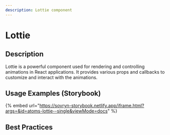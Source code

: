```yaml
---
description: Lottie component
---
```


# Lottie

## Description

Lottie is a powerful component used for rendering and controlling animations in React applications. It provides various props and callbacks to customize and interact with the animations.

## Usage Examples (Storybook)

{% embed url="https://sovryn-storybook.netlify.app/iframe.html?args=&id=atoms-lottie--single&viewMode=docs" %}

## Best Practices
